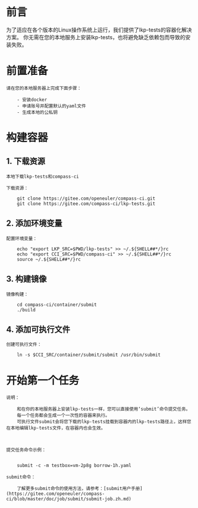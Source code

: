 # 前言

为了适应在各个版本的Linux操作系统上运行，我们提供了lkp-tests的容器化解决方案。
你无需在您的本地服务上安装lkp-tests，也将避免缺乏依赖包而导致的安装失败。

# 前置准备

    请在您的本地服务器上完成下面步骤：

        - 安装docker
        - 申请账号并配置默认的yaml文件
        - 生成本地的公私钥

# 构建容器

## 1. 下载资源

    本地下载lkp-tests和compass-ci

    下载资源：

        git clone https://gitee.com/openeuler/compass-ci.git
        git clone https://gitee.com/compass-ci/lkp-tests.git

## 2. 添加环境变量

    配置环境变量：

        echo "export LKP_SRC=$PWD/lkp-tests" >> ~/.${SHELL##*/}rc
        echo "export CCI_SRC=$PWD/compass-ci" >> ~/.${SHELL##*/}rc
        source ~/.${SHELL##*/}rc

## 3. 构建镜像

    镜像构建：

        cd compass-ci/container/submit
        ./build

## 4. 添加可执行文件

    创建可执行文件：

        ln -s $CCI_SRC/container/submit/submit /usr/bin/submit

# 开始第一个任务

    说明：

        和在你的本地服务器上安装lkp-tests一样，您可以直接使用‘submit’命令提交任务。
        每一个任务都会生成一个一次性的容器来执行。
        可执行文件submit会将您下载的lkp-tests挂载到容器内的lkp-tests路径上，这样您在本地编辑lkp-tests文件，在容器内也会生效。
        


    提交任务命令示例：


        submit -c -m testbox=vm-2p8g borrow-1h.yaml

    submit命令：

        了解更多submit命令的使用方法，请参考：[submit用户手册](https://gitee.com/openeuler/compass-ci/blob/master/doc/job/submit/submit-job.zh.md)
